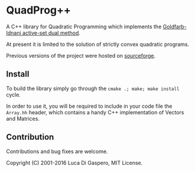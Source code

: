 # QuadProg++

A C++ library for Quadratic Programming which implements the [Goldfarb-Idnani active-set dual method](http://www.javaquant.net/papers/goldfarbidnani.pdf). 

At present it is limited to the solution of strictly convex quadratic programs.

Previous versions of the project were hosted on [sourceforge](https://sourceforge.net/projects/quadprog/?source=directory).

## Install

To build the library simply go through the `cmake .; make; make install` cycle.

In order to use it, you will be required to include in your code file the `Array.hh` header, which contains a handy C++ implementation of Vectors and Matrices.

## Contribution

Contributions and bug fixes are welcome.

Copyright (C) 2001-2016 Luca Di Gaspero, MIT License. 